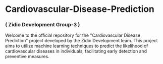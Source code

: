 # Cardiovascular-Disease-Prediction
### **( Zidio Development Group-3 )** 
Welcome to the official repository for the "Cardiovascular Disease Prediction" project developed by the Zidio Development team. This project aims to utilize machine learning techniques to predict the likelihood of cardiovascular diseases in individuals, facilitating early detection and preventive measures.
